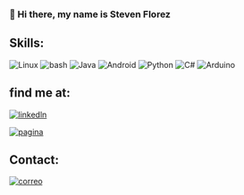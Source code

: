 ### 👋 Hi there, my name is Steven Florez

## Skills:


![Linux](https://img.shields.io/badge/Linux-FCC624?style=for-the-badge&logo=Linux&logoColor=white&labelColor=000000&?logoWidth=40)
![bash](https://img.shields.io/badge/GNU_bash-252639?style=for-the-badge&logo=GNUbash&logoColor=white&labelColor=000000&?logoWidth=40)
![Java](https://img.shields.io/badge/Java-FF5733?style=for-the-badge&logo=JavaScript&logoColor=white&labelColor=000000&?logoWidth=40)
![Android](https://img.shields.io/badge/Android-98FF9B?style=for-the-badge&logo=Android&logoColor=white&labelColor=000000&?logoWidth=40)
![Python](https://img.shields.io/badge/Python-000CFF?style=for-the-badge&logo=python&logoColor=white&labelColor=000000&?logoWidth=40)
![C#](https://img.shields.io/badge/C_Sharp-B200FF?style=for-the-badge&logo=CSharp&logoColor=white&labelColor=000000&?logoWidth=40)
![Arduino](https://img.shields.io/badge/Arduino-98FFFF?style=for-the-badge&logo=arduino&logoColor=white&labelColor=000000&?logoWidth=40)


## find me at:

[![linkedln](https://img.shields.io/badge/Linkedin-Steven_Florez-98FFFF?style=for-the-badge&logo=linkedin&logoColor=white&labelColor=000000&?logoWidth=40)](https://www.linkedin.com/in/saflorezprieto/)


[![pagina](https://img.shields.io/badge/Website-presentation_web_page-0046FF?style=for-the-badge&logo=Webflow&logoColor=white&labelColor=000000&?logoWidth=40)](https://st3v3n-4n4.github.io/)


## Contact:

<a href="mailto:saflorezprieto@gmail.com">![correo](https://img.shields.io/badge/Mail-saflorezprieto@gmail.com-D60000?style=for-the-badge&logo=Gmail&logoColor=white&labelColor=000000&?logoWidth=40)</a>


<!--Link-->
<!---https://shields.io/category/other-->
<!---https://simpleicons.org/-->
